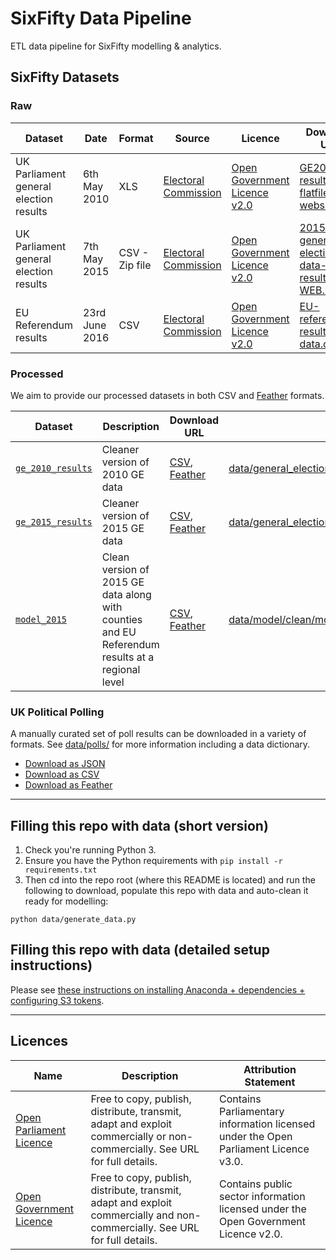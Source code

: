 # SixFifty Data Pipeline
ETL data pipeline for SixFifty modelling &amp; analytics.

## SixFifty Datasets

### Raw
| Dataset | Date | Format | Source | Licence | Download URL | Repo Path |
| -- | -- | -- | -- | -- | -- | -- |
| UK Parliament general election results | 6th May 2010 | XLS | [Electoral Commission](http://www.electoralcommission.org.uk/our-work/our-research/electoral-data) | [Open Government Licence v2.0](http://www.nationalarchives.gov.uk/doc/open-government-licence/version/2/) | [GE2010-results-flatfile-website.xls](http://www.electoralcommission.org.uk/__data/assets/excel_doc/0003/105726/GE2010-results-flatfile-website.xls) | [/data/general_election/electoral_commission/results/](../data/general_election/electoral_commission/results/) |
| UK Parliament general election results | 7th May 2015 | CSV - Zip file | [Electoral Commission](http://www.electoralcommission.org.uk/our-work/our-research/electoral-data) | [Open Government Licence v2.0](http://www.nationalarchives.gov.uk/doc/open-government-licence/version/2/) | [2015-UK-general-election-data-results-WEB.zip](http://www.electoralcommission.org.uk/__data/assets/file/0004/191650/2015-UK-general-election-data-results-WEB.zip) | [/data/general_election/electoral_commission/results/](../data/general_election/electoral_commission/results/) |
| EU Referendum results | 23rd June 2016 | CSV | [Electoral Commission](http://www.electoralcommission.org.uk/find-information-by-subject/elections-and-referendums/upcoming-elections-and-referendums/eu-referendum/electorate-and-count-information) | [Open Government Licence v2.0](http://www.nationalarchives.gov.uk/doc/open-government-licence/version/2/) | [EU-referendum-result-data.csv](http://www.electoralcommission.org.uk/__data/assets/file/0014/212135/EU-referendum-result-data.csv) | [/data/eu_referendum/electoral_commission/results/](../data/eu_referendum/electoral_commission/results/) |

### Processed
We aim to provide our processed datasets in both CSV and [Feather](https://blog.rstudio.org/2016/03/29/feather/) formats.

| Dataset | Description | Download URL | Repo Path |
| -- | -- | -- | -- |
| [`ge_2010_results`](../data/general_election/electoral_commission/results/README.md) | Cleaner version of 2010 GE data | [CSV](https://s3-eu-west-1.amazonaws.com/sixfifty/ge_2010_results.csv), [Feather](https://s3-eu-west-1.amazonaws.com/sixfifty/ge_2010_results.feather) | [data/general_election/electoral_commission/results/clean/ge_2010_results.csv](../data/general_election/electoral_commission/results/README.md) |
| [`ge_2015_results`](../data/general_election/electoral_commission/results/README.md) | Cleaner version of 2015 GE data | [CSV](https://s3-eu-west-1.amazonaws.com/sixfifty/ge_2015_results.csv), [Feather](https://s3-eu-west-1.amazonaws.com/sixfifty/ge_2015_results.feather) | [data/general_election/electoral_commission/results/clean/ge_2015_results.csv](../data/general_election/electoral_commission/results/README.md) |
| [`model_2015`](../data/model/clean/) | Clean version of 2015 GE data along with counties and EU Referendum results at a regional level | [CSV](https://s3-eu-west-1.amazonaws.com/sixfifty/model_2015.csv), [Feather](https://s3-eu-west-1.amazonaws.com/sixfifty/model_2015.feather) | [data/model/clean/model_2015.csv](../data/model/clean/) |

### UK Political Polling
A manually curated set of poll results can be downloaded in a variety of formats. See [data/polls/](../data/polls/) for more information including a data dictionary.
- [Download as JSON](https://s3-eu-west-1.amazonaws.com/sixfifty/polls.json)
- [Download as CSV](https://s3-eu-west-1.amazonaws.com/sixfifty/polls.csv)
- [Download as Feather](https://s3-eu-west-1.amazonaws.com/sixfifty/polls.feather)

---

## Filling this repo with data (short version)
1. Check you're running Python 3.
2. Ensure you have the Python requirements with `pip install -r requirements.txt`
3. Then cd into the repo root (where this README is located) and run the following to download, populate this repo with data and auto-clean it ready for modelling:
```
python data/generate_data.py
```

## Filling this repo with data (detailed setup instructions)
Please see [these instructions on installing Anaconda + dependencies + configuring S3 tokens](docs/setup.md).

---

## Licences
| Name | Description | Attribution Statement |
| -- | -- | -- |
| [Open Parliament Licence](http://www.parliament.uk/site-information/copyright/open-parliament-licence/) | Free to copy, publish, distribute, transmit, adapt and exploit commercially or non-commercially. See URL for full details. | Contains Parliamentary information licensed under the Open Parliament Licence v3.0. |
| [Open Government Licence](http://www.nationalarchives.gov.uk/doc/open-government-licence/version/2/) | Free to copy, publish, distribute, transmit, adapt and exploit commercially and non-commercially. See URL for full details. | Contains public sector information licensed under the Open Government Licence v2.0. |
